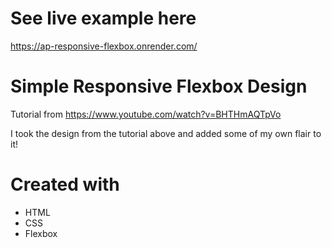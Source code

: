 # See live example here
https://ap-responsive-flexbox.onrender.com/

# Simple Responsive Flexbox Design
Tutorial from https://www.youtube.com/watch?v=BHTHmAQTpVo

I took the design from the tutorial above and added some of my own flair to it!

# Created with
- HTML
- CSS
- Flexbox
